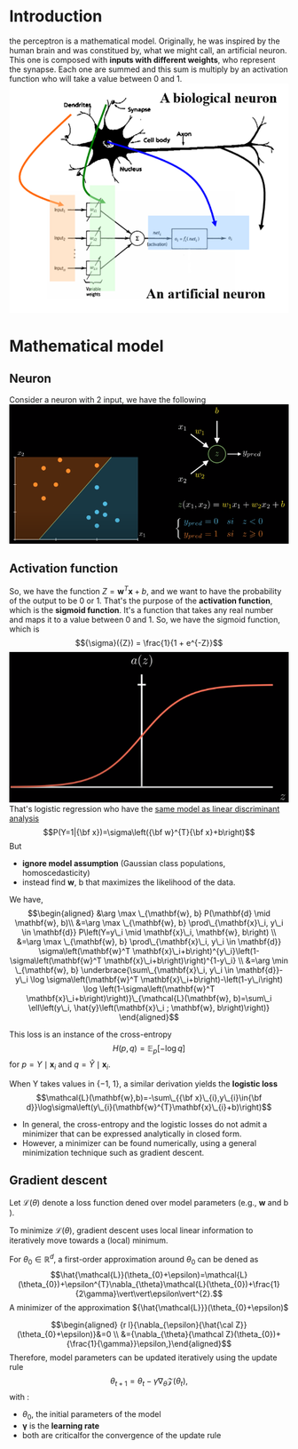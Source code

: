 # Introduction
the perceptron is a mathematical model. Originally, he was inspired by the human brain and was constitued by, what we might call, an artificial neuron. This one is composed with **inputs with different weights**, who represent the synapse. Each one are summed and this sum is multiply by an activation function who will take a value between 0 and 1.
![](_resources/Pasted%20image%2020221012153349.png)
# Mathematical model
## Neuron
Consider a neuron with 2 input, we have the following
![](_resources/Pasted%20image%2020221015201527.png)
## Activation function
So, we have the function ${Z} = \mathbf{w}^{T}\mathbf{x}+b$, and we want to have the probability of the output to be 0 or 1.
That's the purpose of the **activation function**, which is the **sigmoid function**. It's a function that takes any real number and maps it to a value between 0 and 1. So, we have the sigmoid function, which is $${\sigma}({Z}) = \frac{1}{1 + e^{-Z}}$$
![](_resources/Pasted%20image%2020221015202650.png)
That's logistic regression who have the  [same model as linear discriminant analysis](data-science/deep-learning/LDA%20and%20Sigmoid.md) 
$$P(Y=1|{\bf x})=\sigma\left({\bf w}^{T}{\bf x}+b\right)$$
But 
- **ignore model assumption** (Gaussian class populations, homoscedasticity)
- instead find **w**, b that maximizes the likelihood of the data.

We have,
$$\begin{aligned}
&\arg \max \_{\mathbf{w}, b} P(\mathbf{d} \mid \mathbf{w}, b)\\
&=\arg \max \_{\mathbf{w}, b} \prod\_{\mathbf{x}\_i, y\_i \in \mathbf{d}} P\left(Y=y\_i \mid \mathbf{x}\_i, \mathbf{w}, b\right) \\
&=\arg \max \_{\mathbf{w}, b} \prod\_{\mathbf{x}\_i, y\_i \in \mathbf{d}} \sigma\left(\mathbf{w}^T \mathbf{x}\_i+b\right)^{y\_i}\left(1-\sigma\left(\mathbf{w}^T \mathbf{x}\_i+b\right)\right)^{1-y\_i} \\
&=\arg \min \_{\mathbf{w}, b} \underbrace{\sum\_{\mathbf{x}\_i, y\_i \in \mathbf{d}}-y\_i \log \sigma\left(\mathbf{w}^T \mathbf{x}\_i+b\right)-\left(1-y\_i\right) \log \left(1-\sigma\left(\mathbf{w}^T \mathbf{x}\_i+b\right)\right)}\_{\mathcal{L}(\mathbf{w}, b)=\sum\_i \ell\left(y\_i, \hat{y}\left(\mathbf{x}\_i ; \mathbf{w}, b\right)\right)}
\end{aligned}$$

This loss is an instance of the cross-entropy
$$
H(p, q)=\mathbb{E}_p[-\log q]
$$
for $p=Y \mid \mathbf{x}_i$ and $q=\hat{Y} \mid \mathbf{x}_i$.

When Y takes values in {−1, 1}, a similar derivation yields the **logistic loss**
$$\mathcal{L}(\mathbf{w},b)=-\sum\_{{\bf x}\_{i},y\_{i}\in{\bf d}}\log\sigma\left(y\_{i}(\mathbf{w}^{T}\mathbf{x}\_{i}+b)\right)$$

- In general, the cross-entropy and the logistic losses do not admit a minimizer that can be expressed analytically in closed form. 
- However, a minimizer can be found numerically, using a general minimization technique such as gradient descent.
## Gradient descent
Let ${\mathcal{L}}(\theta)$ denote a loss function dened over model parameters (e.g., $\mathbf{w}$ and b ).  

To minimize ${\mathcal{L}}(\theta)$, gradient descent uses local linear information to iteratively move towards a (local) minimum.

For $\theta_{0}\in\mathbb{R}^{d}$, a first-order approximation around $\theta_{0}$ can be dened as $$\hat{\mathcal{L}}(\theta_{0}+\epsilon)=\mathcal{L}(\theta_{0})+\epsilon^{T}\nabla_{\theta}\mathcal{L}(\theta_{0})+\frac{1}{2\gamma}\vert\vert\epsilon\vert^{2}.$$A minimizer of the approximation ${\hat{\mathcal{L}}}(\theta_{0}+\epsilon)$

$$\begin{aligned}
{r l}{\nabla_{\epsilon}{\hat{\cal Z}}(\theta_{0}+\epsilon)}&=0 \\
&={\nabla_{\theta}{\mathcal Z}(\theta_{0})+{\frac{1}{\gamma}}\epsilon,}\end{aligned}$$
Therefore, model parameters can be updated iteratively using the update rule
$$\theta_{t+1}=\theta_{t}-\gamma\nabla_{\theta}\mathcal{Z}(\theta_{t}),$$
with : 
- $\theta_0$, the initial parameters of the model
- $\boldsymbol{\gamma}$ is the **learning rate**
- both are criticalfor the convergence of the update rule